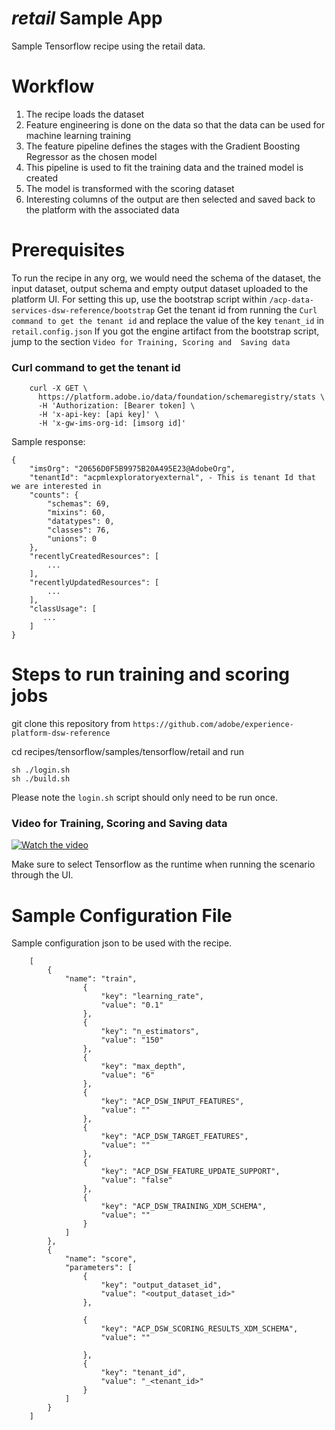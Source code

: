 # _retail_ Sample App

Sample Tensorflow recipe using the retail data.

# Workflow
 
1. The recipe loads the dataset
2. Feature engineering is done on the data so that the data can be used for machine learning training
3. The feature pipeline defines the stages with the Gradient Boosting Regressor as the chosen model
4. This pipeline is used to fit the training data and the trained model is created 
5. The model is transformed with the scoring dataset
6. Interesting columns of the output are then selected and saved back to the platform with the associated data

# Prerequisites

To run the recipe in any org, we would need the schema of the dataset, the input dataset, 
output schema and empty output dataset uploaded to the platform UI. For setting this up, use the bootstrap script 
within `/acp-data-services-dsw-reference/bootstrap`
Get the tenant id from running the `Curl command to get the tenant id` and replace the value of the key `tenant_id` in `retail.config.json` 
If you got the engine artifact from the bootstrap script, jump to the section `Video for Training, Scoring and 
Saving data`

### Curl command to get the tenant id

```
    curl -X GET \
      https://platform.adobe.io/data/foundation/schemaregistry/stats \
      -H 'Authorization: [Bearer token] \
      -H 'x-api-key: [api key]' \
      -H 'x-gw-ims-org-id: [imsorg id]'
``` 
 
 Sample response:
 
 ```
 {
     "imsOrg": "20656D0F5B9975B20A495E23@AdobeOrg",
     "tenantId": "acpmlexploratoryexternal", - This is tenant Id that we are interested in
     "counts": {
         "schemas": 69,
         "mixins": 60,
         "datatypes": 0,
         "classes": 76,
         "unions": 0
     },
     "recentlyCreatedResources": [
         ...
     ],
     "recentlyUpdatedResources": [
         ...
     ],
     "classUsage": [
     	...
     ]   
 }
 ```
# Steps to run training and scoring jobs

git clone this repository from `https://github.com/adobe/experience-platform-dsw-reference`

cd recipes/tensorflow/samples/tensorflow/retail and run

```
sh ./login.sh
sh ./build.sh
```

Please note the `login.sh` script should only need to be run once.


### Video for Training, Scoring and Saving data
[![Watch the video](../../docs/images/HomePage.png)](https://youtu.be/rur0jkqhvno)

Make sure to select Tensorflow as the runtime when running the scenario through the UI.

# Sample Configuration File
Sample configuration json to be used with the recipe.
```
    [
        {
            "name": "train",
                {
                    "key": "learning_rate",
                    "value": "0.1"
                },
                {
                    "key": "n_estimators",
                    "value": "150"
                },
                {
                    "key": "max_depth",
                    "value": "6"
                },
                {
                    "key": "ACP_DSW_INPUT_FEATURES",
                    "value": ""
                },
                {
                    "key": "ACP_DSW_TARGET_FEATURES",
                    "value": ""
                },
                {
                    "key": "ACP_DSW_FEATURE_UPDATE_SUPPORT",
                    "value": "false"
                },
                {
                    "key": "ACP_DSW_TRAINING_XDM_SCHEMA",
                    "value": ""
                }
            ]
        },
        {
            "name": "score",
            "parameters": [
                {
                    "key": "output_dataset_id",
                    "value": "<output_dataset_id>"
                },
    
                {
                    "key": "ACP_DSW_SCORING_RESULTS_XDM_SCHEMA",
                    "value": ""
    
                },
                {
                    "key": "tenant_id",
                    "value": "_<tenant_id>"
                }
            ]
        }
    ]

```
